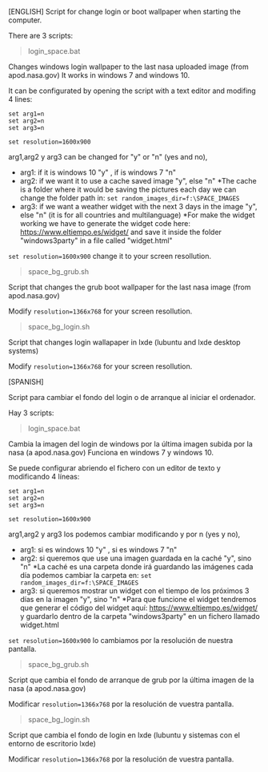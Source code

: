 [ENGLISH]
Script for change login or boot wallpaper when starting the computer.

There are 3 scripts:

>login_space.bat

Changes windows login wallpaper to the last nasa uploaded image (from apod.nasa.gov)
It works in windows 7 and windows 10.

It can be configurated by opening the script with a text editor and modifing 4 lines:
```
set arg1=n
set arg2=n
set arg3=n

set resolution=1600x900
```
arg1,arg2 y arg3 can be changed for "y" or "n" (yes and no),

- arg1: if it is windows 10 "y" , if is windows 7 "n"
- arg2: if we want it to use a cache saved image "y", else "n"
	*The cache is a folder where it would be saving the pictures each day
	 we can change the folder path in: `set random_images_dir=f:\SPACE_IMAGES`
- arg3: if we want a weather widget with the next 3 days in the image "y", else "n" (it is for all countries and multilanguage)
	*For make the widget working we have to generate the widget code here: https://www.eltiempo.es/widget/
	 and save it inside the folder "windows3party" in a file called "widget.html"
	 
`set resolution=1600x900` change it to your screen resollution.

>space_bg_grub.sh

 Script that changes the grub boot wallpaper for the last nasa image (from apod.nasa.gov)
 
 Modify `resolution=1366x768` for your screen resollution.

>space_bg_login.sh

 Script that changes login wallapaper in lxde (lubuntu and lxde desktop systems)
 
 Modify `resolution=1366x768` for your screen resollution.
 
 
 
[SPANISH]

Script para cambiar el fondo del login o de arranque al iniciar el ordenador.

Hay 3 scripts:

>login_space.bat

Cambia la imagen del login de windows por la última imagen subida por la nasa (a apod.nasa.gov)
Funciona en windows 7 y windows 10.

Se puede configurar abriendo el fichero con un editor de texto y modificando 4 líneas:
```
set arg1=n
set arg2=n
set arg3=n

set resolution=1600x900
```
arg1,arg2 y arg3 los podemos cambiar modificando y por n (yes y no),

- arg1: si es windows 10 "y" , si es windows 7 "n"
- arg2: si queremos que use una imagen guardada en la caché "y", sino "n"
	*La caché es una carpeta donde irá guardando las imágenes cada día
	 podemos cambiar la carpeta en: `set random_images_dir=f:\SPACE_IMAGES`
- arg3: si queremos mostrar un widget con el tiempo de los próximos 3 días en la imagen "y", sino "n"
	*Para que funcione el widget tendremos que generar el código del widget aquí: https://www.eltiempo.es/widget/
	 y guardarlo dentro de la carpeta "windows3party" en un fichero llamado widget.html
	 
`set resolution=1600x900` lo cambiamos por la resolución de nuestra pantalla.
	 
>space_bg_grub.sh

 Script que cambia el fondo de arranque de grub por la última imagen de la nasa (a apod.nasa.gov)

 Modificar `resolution=1366x768` por la resolución de vuestra pantalla.

>space_bg_login.sh

 Script que cambia el fondo de login en lxde (lubuntu y sistemas con el entorno de escritorio lxde)

 Modificar `resolution=1366x768` por la resolución de vuestra pantalla.